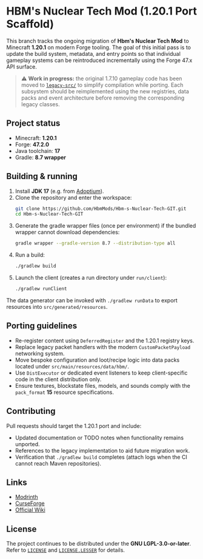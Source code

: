 # HBM's Nuclear Tech Mod (1.20.1 Port Scaffold)

This branch tracks the ongoing migration of **Hbm's Nuclear Tech Mod** to
Minecraft **1.20.1** on modern Forge tooling. The goal of this initial pass is to
update the build system, metadata, and entry points so that individual gameplay
systems can be reintroduced incrementally using the Forge 47.x API surface.

> ⚠️ **Work in progress:** the original 1.7.10 gameplay code has been moved to
> [`legacy-src/`](legacy-src/) to simplify compilation while porting. Each
> subsystem should be reimplemented using the new registries, data packs and
> event architecture before removing the corresponding legacy classes.

## Project status

* Minecraft: **1.20.1**
* Forge: **47.2.0**
* Java toolchain: **17**
* Gradle: **8.7 wrapper**

## Building & running

1. Install **JDK 17** (e.g. from [Adoptium](https://adoptium.net/)).
2. Clone the repository and enter the workspace:
   ```bash
   git clone https://github.com/HbmMods/Hbm-s-Nuclear-Tech-GIT.git
   cd Hbm-s-Nuclear-Tech-GIT
   ```
3. Generate the gradle wrapper files (once per environment) if the bundled
   wrapper cannot download dependencies:
   ```bash
   gradle wrapper --gradle-version 8.7 --distribution-type all
   ```
4. Run a build:
   ```bash
   ./gradlew build
   ```
5. Launch the client (creates a run directory under `run/client`):
   ```bash
   ./gradlew runClient
   ```

The data generator can be invoked with `./gradlew runData` to export resources
into `src/generated/resources`.

## Porting guidelines

* Re-register content using `DeferredRegister` and the 1.20.1 registry keys.
* Replace legacy packet handlers with the modern `CustomPacketPayload`
  networking system.
* Move bespoke configuration and loot/recipe logic into data packs located under
  `src/main/resources/data/hbm/`.
* Use `DistExecutor` or dedicated event listeners to keep client-specific code
  in the client distribution only.
* Ensure textures, blockstate files, models, and sounds comply with the
  `pack_format` **15** resource specifications.

## Contributing

Pull requests should target the 1.20.1 port and include:

* Updated documentation or TODO notes when functionality remains unported.
* References to the legacy implementation to aid future migration work.
* Verification that `./gradlew build` completes (attach logs when the CI cannot
  reach Maven repositories).

## Links

* [Modrinth](https://modrinth.com/mod/ntm)
* [CurseForge](https://minecraft.curseforge.com/projects/hbms-nuclear-tech-mod)
* [Official Wiki](https://nucleartech.wiki/wiki/Main_Page)

## License

The project continues to be distributed under the **GNU LGPL-3.0-or-later**.
Refer to [`LICENSE`](LICENSE) and [`LICENSE.LESSER`](LICENSE.LESSER) for details.
